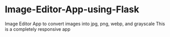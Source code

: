 # Image-Editor-App-using-Flask
Image Editor App to convert images into jpg, png, webp, and grayscale
This is a completely responsive app
